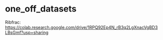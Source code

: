 # one_off_datasets
Ribfrac: https://colab.research.google.com/drive/1RPQ92Ep4N_rB3q2LgXnacVgBD3LBsGmf?usp=sharing
